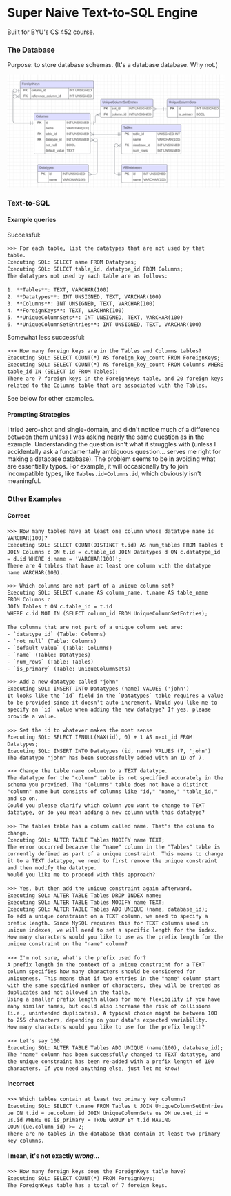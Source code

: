 # Super Naive Text-to-SQL Engine

Built for BYU's CS 452 course.

### The Database

Purpose: to store database schemas. (It's a database database. Why not.)

![alt-text](./ERD-no-RU.png)

### Text-to-SQL

#### Example queries

Successful:

```
>>> For each table, list the datatypes that are not used by that table.
Executing SQL: SELECT name FROM Datatypes;
Executing SQL: SELECT table_id, datatype_id FROM Columns;
The datatypes not used by each table are as follows:

1. **Tables**: TEXT, VARCHAR(100)
2. **Datatypes**: INT UNSIGNED, TEXT, VARCHAR(100)
3. **Columns**: INT UNSIGNED, TEXT, VARCHAR(100)
4. **ForeignKeys**: TEXT, VARCHAR(100)
5. **UniqueColumnSets**: INT UNSIGNED, TEXT, VARCHAR(100)
6. **UniqueColumnSetEntries**: INT UNSIGNED, TEXT, VARCHAR(100)
```

Somewhat less successful:

```
>>> How many foreign keys are in the Tables and Columns tables?
Executing SQL: SELECT COUNT(*) AS foreign_key_count FROM ForeignKeys;
Executing SQL: SELECT COUNT(*) AS foreign_key_count FROM Columns WHERE table_id IN (SELECT id FROM Tables);
There are 7 foreign keys in the ForeignKeys table, and 20 foreign keys related to the Columns table that are associated with the Tables.
```

See below for other examples.

#### Prompting Strategies

I tried zero-shot and single-domain, and didn't notice much of a difference between them unless I was asking nearly the same question as in the example. Understanding the question isn't what it struggles with (unless I accidentally ask a fundamentally ambiguous question... serves me right for making a database database). The problem seems to be in avoiding what are essentially typos. For example, it will occasionally try to join incompatible types, like `Tables.id=Columns.id`, which obviously isn't meaningful.

### Other Examples

#### Correct

```
>>> How many tables have at least one column whose datatype name is VARCHAR(100)?
Executing SQL: SELECT COUNT(DISTINCT t.id) AS num_tables FROM Tables t JOIN Columns c ON t.id = c.table_id JOIN Datatypes d ON c.datatype_id = d.id WHERE d.name = 'VARCHAR(100)';
There are 4 tables that have at least one column with the datatype name VARCHAR(100).
```

```
>>> Which columns are not part of a unique column set?
Executing SQL: SELECT c.name AS column_name, t.name AS table_name 
FROM Columns c 
JOIN Tables t ON c.table_id = t.id 
WHERE c.id NOT IN (SELECT column_id FROM UniqueColumnSetEntries);

The columns that are not part of a unique column set are:
- `datatype_id` (Table: Columns)
- `not_null` (Table: Columns)
- `default_value` (Table: Columns)
- `name` (Table: Datatypes)
- `num_rows` (Table: Tables)
- `is_primary` (Table: UniqueColumnSets)
```

```
>>> Add a new datatype called "john"
Executing SQL: INSERT INTO Datatypes (name) VALUES ('john')
It looks like the `id` field in the `Datatypes` table requires a value to be provided since it doesn't auto-increment. Would you like me to specify an `id` value when adding the new datatype? If yes, please provide a value.

>>> Set the id to whatever makes the most sense
Executing SQL: SELECT IFNULL(MAX(id), 0) + 1 AS next_id FROM Datatypes;
Executing SQL: INSERT INTO Datatypes (id, name) VALUES (7, 'john')
The datatype "john" has been successfully added with an ID of 7.
```

```
>>> Change the table name column to a TEXT datatype.
The datatype for the "column" table is not specified accurately in the schema you provided. The "Columns" table does not have a distinct "column" name but consists of columns like "id," "name," "table_id," and so on.
Could you please clarify which column you want to change to TEXT datatype, or do you mean adding a new column with this datatype?

>>> The tables table has a column called name. That's the column to change.
Executing SQL: ALTER TABLE Tables MODIFY name TEXT;
The error occurred because the "name" column in the "Tables" table is currently defined as part of a unique constraint. This means to change it to a TEXT datatype, we need to first remove the unique constraint and then modify the datatype.
Would you like me to proceed with this approach?

>>> Yes, but then add the unique constraint again afterward.
Executing SQL: ALTER TABLE Tables DROP INDEX name;
Executing SQL: ALTER TABLE Tables MODIFY name TEXT;
Executing SQL: ALTER TABLE Tables ADD UNIQUE (name, database_id);
To add a unique constraint on a TEXT column, we need to specify a prefix length. Since MySQL requires this for TEXT columns used in unique indexes, we will need to set a specific length for the index.
How many characters would you like to use as the prefix length for the unique constraint on the "name" column?

>>> I'm not sure, what's the prefix used for?
A prefix length in the context of a unique constraint for a TEXT column specifies how many characters should be considered for uniqueness. This means that if two entries in the "name" column start with the same specified number of characters, they will be treated as duplicates and not allowed in the table.
Using a smaller prefix length allows for more flexibility if you have many similar names, but could also increase the risk of collisions (i.e., unintended duplicates). A typical choice might be between 100 to 255 characters, depending on your data's expected variability.
How many characters would you like to use for the prefix length?

>>> Let's say 100.
Executing SQL: ALTER TABLE Tables ADD UNIQUE (name(100), database_id);
The "name" column has been successfully changed to TEXT datatype, and the unique constraint has been re-added with a prefix length of 100 characters. If you need anything else, just let me know!
```

#### Incorrect

```
>>> Which tables contain at least two primary key columns?
Executing SQL: SELECT t.name FROM Tables t JOIN UniqueColumnSetEntries ue ON t.id = ue.column_id JOIN UniqueColumnSets us ON ue.set_id = us.id WHERE us.is_primary = TRUE GROUP BY t.id HAVING COUNT(ue.column_id) >= 2;
There are no tables in the database that contain at least two primary key columns.
```

#### I mean, it's not exactly *wrong...*

```
>>> How many foreign keys does the ForeignKeys table have?
Executing SQL: SELECT COUNT(*) FROM ForeignKeys;
The ForeignKeys table has a total of 7 foreign keys.
```